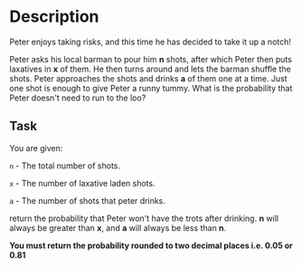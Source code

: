 # Description

Peter enjoys taking risks, and this time he has decided to take it up a notch!

Peter asks his local barman to pour him **n** shots, after which Peter then puts laxatives in **x** of them. He then turns around and lets the barman shuffle the shots. Peter approaches the shots and drinks **a** of them one at a time. Just one shot is enough to give Peter a runny tummy. What is the probability that Peter doesn't need to run to the loo?

## Task

You are given:

`n` - The total number of shots.

`x` - The number of laxative laden shots.

`a` - The number of shots that peter drinks.

return the probability that Peter won't have the trots after drinking. **n** will always be greater than **x**, and **a** will always be less than **n**.

**You must return the probability rounded to two decimal places i.e. 0.05 or 0.81**
